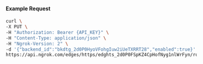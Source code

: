 <!-- Code generated for API Clients. DO NOT EDIT. -->

#### Example Request

```bash
curl \
-X PUT \
-H "Authorization: Bearer {API_KEY}" \
-H "Content-Type: application/json" \
-H "Ngrok-Version: 2" \
-d '{"backend_id":"bkdtg_2d0P0HyoVFohgIuw2iUeTXRRT28","enabled":true}' \
https://api.ngrok.com/edges/https/edghts_2d0P0FSpKZ4CpHofNyg1nlWrFyn/routes/edghtsrt_2d0P0FJ9oFqlMLd1MVHGyYGmlyW/backend
```
